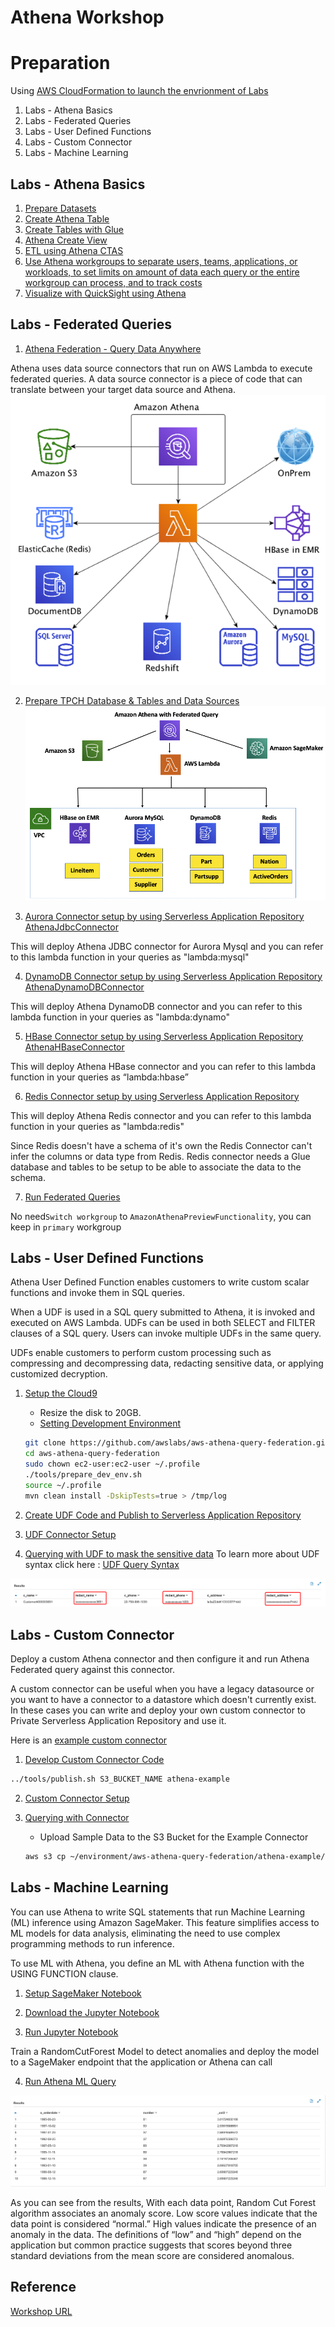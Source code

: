 # Athena Workshop

# Preparation
Using [AWS CloudFormation to launch the envrionment of Labs](https://athena-in-action.workshop.aws/20-howtostart/201-self-paced/2013-cloudformation.html)

1. Labs - Athena Basics
2. Labs - Federated Queries
3. Labs - User Defined Functions
4. Labs - Custom Connector
5. Labs - Machine Learning

## Labs - Athena Basics
1. [Prepare Datasets](https://athena-in-action.workshop.aws/30-basics.html)
2. [Create Athena Table](https://athena-in-action.workshop.aws/30-basics/301-create-tables.html)
3. [Create Tables with Glue](https://athena-in-action.workshop.aws/30-basics/302-create-glue.html)
4. [Athena Create View](https://athena-in-action.workshop.aws/30-basics/303-create-view.html)
5. [ETL using Athena CTAS](https://athena-in-action.workshop.aws/30-basics/305-etl-ctas.html)
6. [Use Athena workgroups to separate users, teams, applications, or workloads, to set limits on amount of data each query or the entire workgroup can process, and to track costs](https://athena-in-action.workshop.aws/30-basics/306-workgroups.html)
7. [Visualize with QuickSight using Athena](https://athena-in-action.workshop.aws/30-basics/307-quicksight.html)

## Labs - Federated Queries
1. [Athena Federation - Query Data Anywhere](https://athena-in-action.workshop.aws/40-federatedquery.html)

Athena uses data source connectors that run on AWS Lambda to execute federated queries. A data source connector is a piece of code that can translate between your target data source and Athena.
![athena_federation](media/athena_federation.png)

2. [Prepare TPCH Database & Tables and Data Sources](https://athena-in-action.workshop.aws/40-federatedquery/data-sources.html)
![data_sources](media/data_sources.png)

3. [Aurora Connector setup by using Serverless Application Repository AthenaJdbcConnector](https://athena-in-action.workshop.aws/40-federatedquery/403-aurora-connector.html)

This will deploy Athena JDBC connector for Aurora Mysql and you can refer to this lambda function in your queries as "lambda:mysql"

4. [DynamoDB Connector setup by using Serverless Application Repository AthenaDynamoDBConnector](https://athena-in-action.workshop.aws/40-federatedquery/402-dynamodb-connector.html)

This will deploy Athena DynamoDB connector and you can refer to this lambda function in your queries as "lambda:dynamo"

5. [HBase Connector setup by using Serverless Application Repository AthenaHBaseConnector](https://athena-in-action.workshop.aws/40-federatedquery/404-hbase-connector.html)

This will deploy Athena HBase connector and you can refer to this lambda function in your queries as “lambda:hbase”

6. [Redis Connector setup by using Serverless Application Repository ](https://athena-in-action.workshop.aws/40-federatedquery/405-redis-connector.html)

This will deploy Athena Redis connector and you can refer to this lambda function in your queries as "lambda:redis"

Since Redis doesn't have a schema of it's own the Redis Connector can't infer the columns or data type from Redis. Redis connector needs a Glue database and tables to be setup to be able to associate the data to the schema.

7. [Run Federated Queries](https://athena-in-action.workshop.aws/40-federatedquery/406-federated-queries.html)

No need`Switch workgroup` to `AmazonAthenaPreviewFunctionality`, you can keep in `primary` workgroup

## Labs - User Defined Functions
Athena User Defined Function enables customers to write custom scalar functions and invoke them in SQL queries.

When a UDF is used in a SQL query submitted to Athena, it is invoked and executed on AWS Lambda. UDFs can be used in both SELECT and FILTER clauses of a SQL query. Users can invoke multiple UDFs in the same query.

UDFs enable customers to perform custom processing such as compressing and decompressing data, redacting sensitive data, or applying customized decryption.

1. [Setup the Cloud9](https://athena-in-action.workshop.aws/50-udf/501-cloud9-ide.html)
    - Resize the disk to 20GB.
    - [Setting Development Environment](https://athena-in-action.workshop.aws/50-udf/502-dev-env.html)
    ```bash
    git clone https://github.com/awslabs/aws-athena-query-federation.git 
    cd aws-athena-query-federation
    sudo chown ec2-user:ec2-user ~/.profile
    ./tools/prepare_dev_env.sh
    source ~/.profile
    mvn clean install -DskipTests=true > /tmp/log
    ```
2. [Create UDF Code and Publish to Serverless Application Repository](https://athena-in-action.workshop.aws/50-udf/503-udf-code.html)

3. [UDF Connector Setup](https://athena-in-action.workshop.aws/50-udf/504-udf-setup.html)

4. [Querying with UDF to mask the sensitive data](https://athena-in-action.workshop.aws/50-udf/505-udf-query.html)
To learn more about UDF syntax click here : [UDF Query Syntax](https://docs.aws.amazon.com/athena/latest/ug/querying-udf.html#udf-query-syntax)

![udf-result](media/udf-result.png)

## Labs - Custom Connector

Deploy a custom Athena connector and then configure it and run Athena Federated query against this connector.

A custom connector can be useful when you have a legacy datasource or you want to have a connector to a datastore which doesn't currently exist. In these cases you can write and deploy your own custom connector to Private Serverless Application Repository and use it.

Here is an [example custom connector](https://github.com/awslabs/aws-athena-query-federation/tree/master/athena-example)

1. [Develop Custom Connector Code](https://athena-in-action.workshop.aws/60-connector/601-connector-code.html)
```bash
../tools/publish.sh S3_BUCKET_NAME athena-example
```

2. [Custom Connector Setup](https://athena-in-action.workshop.aws/60-connector/602-connector-setup.html)

3. [Querying with Connector](https://athena-in-action.workshop.aws/60-connector/603-connector-query.html)
    - Upload Sample Data to the S3 Bucket for the Example Connector
    ```bash
    aws s3 cp ~/environment/aws-athena-query-federation/athena-example/sample_data.csv s3://athena-federation-workshop-744670048729/2017/11/1/sample_data.csv
    ```

## Labs - Machine Learning
You can use Athena to write SQL statements that run Machine Learning (ML) inference using Amazon SageMaker. This feature simplifies access to ML models for data analysis, eliminating the need to use complex programming methods to run inference.

To use ML with Athena, you define an ML with Athena function with the USING FUNCTION clause.

1. [Setup SageMaker Notebook](https://athena-in-action.workshop.aws/70-advanced/701-launch-jupyter-notebook.html)

2. [Download the Jupyter Notebook](https://athena-in-action.workshop.aws/images/Athena-ML-AnamolyDetection.ipynb)

3. [Run Jupyter Notebook](https://athena-in-action.workshop.aws/70-advanced/701-launch-jupyter-notebook/7012-run-jupyter-python-code.html)

Train a RandomCutForest Model to detect anomalies and deploy the model to a SageMaker endpoint that the application or Athena can call

4. [Run Athena ML Query](https://athena-in-action.workshop.aws/70-advanced/701-launch-jupyter-notebook/6013-run-ml-query.html)

![sagemaker-result](media/sagemaker-result.png)

As you can see from the results, With each data point, Random Cut Forest algorithm associates an anomaly score. Low score values indicate that the data point is considered “normal.” High values indicate the presence of an anomaly in the data. The definitions of “low” and “high” depend on the application but common practice suggests that scores beyond three standard deviations from the mean score are considered anomalous.

## Reference
[Workshop URL](https://athena-in-action.workshop.aws/)
